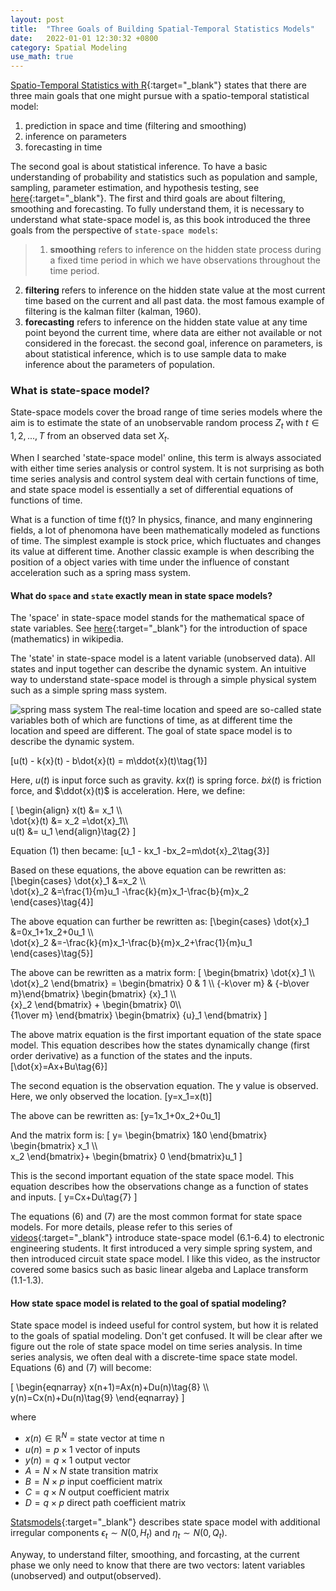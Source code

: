 ```yaml
---
layout: post
title:  "Three Goals of Building Spatial-Temporal Statistics Models"
date:   2022-01-01 12:30:32 +0800
category: Spatial Modeling
use_math: true
---
```


[Spatio-Temporal Statistics with R](https://spacetimewithr.org/Spatio-Temporal%20Statistics%20with%20R.pdf){:target="_blank"} states that there are three main goals that one might pursue with a spatio-temporal statistical model:
1. prediction in space and time (filtering and smoothing)
2. inference on parameters
3. forecasting in time

The second goal is about statistical inference. To have a basic understanding of probability and statistics such as population and sample, sampling, parameter estimation, and hypothesis testing, see [here](https://byjus.com/maths/statistical-inference/){:target="_blank"}.
The first and third goals are about filtering, smoothing and forecasting. To fully understand them, it is necessary to understand what state-space model is, as this book introduced the three goals from the perspective of `state-space models`:
> 1. **smoothing** refers to inference on the hidden state process during a fixed time period in which we have observations throughout the time period. 
2. **filtering** refers to inference on the hidden state value at the most current time based on the current and all past data. the most famous example of filtering is the kalman filter (kalman, 1960).
3. **forecasting** refers to inference on the hidden state value at any time point beyond the current time, where data are either not available or not considered in the forecast.
the second goal, inference on parameters, is about statistical inference, which is to use sample data to make inference about the parameters of population.

### What is state-space model?
State-space models cover the broad range of time series models where the aim is to estimate the state of an unobservable random process ${Z_t}$ with $t \in {1, 2, . . . , T}$ from an observed data set ${X_t}$.

When I searched 'state-space model' online, this term is always associated with either time series analysis or control system. It is not surprising as both time series analysis and control system deal with certain functions of time, and state space model is essentially a set of differential equations of functions of time.

What is a function of time f(t)? In physics, finance, and many enginnering fields, a lot of phenomona have been mathematically modeled as functions of time.
The simplest example is stock price, which fluctuates and changes its value at different time.
Another classic example is when describing the position of a object varies with time under the influence of constant acceleration such as a spring mass system.

#### What do `space` and `state` exactly mean in state space models?
The 'space' in state-space model stands for the mathematical space of state variables. See [here](https://en.wikipedia.org/wiki/Space_(mathematics)){:target="_blank"} for the introduction of space (mathematics) in wikipedia. 

The 'state' in state-space model is a latent variable (unobserved data). All states and input together can describe the dynamic system.
An intuitive way to understand state-space model is through a simple physical system such as a simple spring mass system.

![spring mass system](https://cdn1.byjus.com/wp-content/uploads/2021/10/Simple_harmonic_oscillator-0.jpg#center)
The real-time location and speed are so-called state variables both of which are functions of time, as at different time the location and speed are different. The goal of state space model is to describe the dynamic system.

\[u(t) - k{x}(t) - b\dot{x}(t) = m\ddot{x}(t)\tag{1}\]

Here, $u(t)$ is input force such as gravity. $kx(t)$ is spring force. $b\dot{x}(t)$ is friction force, and $\ddot{x}(t)$ is acceleration. Here, we define:

\[
\begin{align}
x(t) &= x_1 \\\\  
\dot{x}(t) &= x_2 =\dot{x}_1\\\\  
u(t) &= u_1
\end{align}\tag{2}
\]

Equation (1) then became:
\[u_1 - kx_1  -bx_2=m\dot{x}_2\tag{3}\]

Based on these equations, the above equation can be rewritten as:
\[\begin{cases}
\dot{x}_1 &=x_2 \\\\  
\dot{x}_2 &=\frac{1}{m}u_1 -\frac{k}{m}x_1-\frac{b}{m}x_2
\end{cases}\tag{4}\]

The above equation can further be rewritten as:
\[\begin{cases}
\dot{x}_1 &=0x_1+1x_2+0u_1 \\\\  
\dot{x}_2 &=-\frac{k}{m}x_1-\frac{b}{m}x_2+\frac{1}{m}u_1 
\end{cases}\tag{5}\]

The above can be rewritten as a matrix form:
\[
\begin{bmatrix}
\dot{x}_1 \\\\  
\dot{x}_2
\end{bmatrix} = \begin{bmatrix} 0 & 1 \\\\ {-k\over m} & {-b\over m}\end{bmatrix}
\begin{bmatrix}
\{x}_1 \\\\  
\{x}_2
\end{bmatrix} + \begin{bmatrix}
0\\\\  
{1\over m}
\end{bmatrix}
\begin{bmatrix}
\{u}_1
\end{bmatrix}
\]

The above matrix equation is the first important equation of the state space model. This equation describes how the states dynamically change (first order derivative) as a function of the states and the inputs.
\[\dot{x}=Ax+Bu\tag{6}\]

The second equation is the observation equation. The y value is observed. Here, we only observed the location.
\[y=x_1=x(t)\]

The above can be rewritten as:
\[y=1x_1+0x_2+0u_1\]

And the matrix form is:
\[
y=
\begin{bmatrix}
1&0
\end{bmatrix}
\begin{bmatrix}
x_1 \\\\  
x_2
\end{bmatrix}+
\begin{bmatrix}
0
\end{bmatrix}u_1
\]

This is the second important equation of the state space model. This equation describes how the observations change as a function of states and inputs.
\[
y=Cx+Du\tag{7}
\]

The equations (6) and (7) are the most common format for state space models. For more details, please refer to this series of [videos](https://www.youtube.com/watch?v=gJzY6jOcgN0&list=PLmK1EnKxphikZ4mmCz2NccSnHZb7v1wV-){:target="_blank"} introduce state-space model (6.1-6.4) to electronic engineering students. It first introduced a very simple spring system, and then introduced circuit state space model. I like this video, as the instructor covered some basics such as basic linear algeba and Laplace transform (1.1-1.3). 

#### How state space model is related to the goal of spatial modeling?

State space model is indeed useful for control system, but how it is related to the goals of spatial modeling. Don't get confused. It will be clear after we figure out the role of state space model on time series analysis. In time series analysis, we often deal with a discrete-time space state model. Equations (6) and (7) will become:

\[
\begin{eqnarray}
x(n+1)=Ax(n)+Du(n)\tag{8} \\\\  
y(n)=Cx(n)+Du(n)\tag{9}
\end{eqnarray}
\]

where 
* $x(n) \in \mathbb{R}^N$ = state vector at time n
* $u(n) = p \times 1$ vector of inputs
* $y(n) = q \times 1$ output vector
* $A = N \times N$ state transition matrix
* $B = N \times p$ input coefficient matrix
* $C = q \times N$ output coefficient matrix
* $D = q \times p$ direct path coefficient matrix

[Statsmodels](https://www.statsmodels.org/stable/statespace.html){:target="_blank"} describes state space model with additional irregular components $\epsilon_t \sim N(0,H_t)$ and $\eta_t \sim N(0, Q_t)$.

Anyway, to understand filter, smoothing, and forcasting, at the current phase we only need to know that there are two vectors: latent variables (unobserved) and output(observed).



